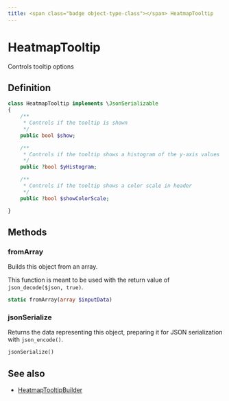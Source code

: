 ```yaml
---
title: <span class="badge object-type-class"></span> HeatmapTooltip
---
```

# <span class="badge object-type-class"></span> HeatmapTooltip

Controls tooltip options

## Definition

```php
class HeatmapTooltip implements \JsonSerializable
{
    /**
     * Controls if the tooltip is shown
     */
    public bool $show;

    /**
     * Controls if the tooltip shows a histogram of the y-axis values
     */
    public ?bool $yHistogram;

    /**
     * Controls if the tooltip shows a color scale in header
     */
    public ?bool $showColorScale;

}
```
## Methods

### <span class="badge object-method"></span> fromArray

Builds this object from an array.

This function is meant to be used with the return value of `json_decode($json, true)`.

```php
static fromArray(array $inputData)
```

### <span class="badge object-method"></span> jsonSerialize

Returns the data representing this object, preparing it for JSON serialization with `json_encode()`.

```php
jsonSerialize()
```

## See also

 * <span class="badge builder"></span> [HeatmapTooltipBuilder](./builder-HeatmapTooltipBuilder.md)
